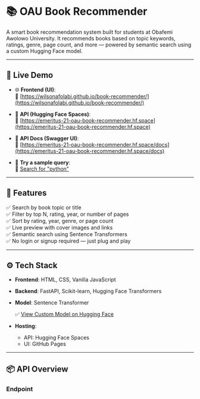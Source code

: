 # 📚 OAU Book Recommender

A smart book recommendation system built for students at Obafemi Awolowo University. It recommends books based on topic keywords, ratings, genre, page count, and more — powered by semantic search using a custom Hugging Face model.

---

## 🚀 Live Demo

- 🌐 **Frontend (UI)**:  
  🔗 [https://wilsonafolabi.github.io/book-recommender/](https://wilsonafolabi.github.io/book-recommender/)

- 🧠 **API (Hugging Face Spaces)**:  
  🔗 [https://emeritus-21-oau-book-recommender.hf.space](https://emeritus-21-oau-book-recommender.hf.space)

- 📑 **API Docs (Swagger UI)**:  
  🔗 [https://emeritus-21-oau-book-recommender.hf.space/docs](https://emeritus-21-oau-book-recommender.hf.space/docs)

- 🧪 **Try a sample query**:  
  🔗 [Search for "python"](https://emeritus-21-oau-book-recommender.hf.space/recommend/query/?query=python)

---

## 🧠 Features

✅ Search by book topic or title  
✅ Filter by top N, rating, year, or number of pages  
✅ Sort by rating, year, genre, or page count  
✅ Live preview with cover images and links  
✅ Semantic search using Sentence Transformers  
✅ No login or signup required — just plug and play

---

## ⚙️ Tech Stack

- **Frontend**: HTML, CSS, Vanilla JavaScript  
- **Backend**: FastAPI, Scikit-learn, Hugging Face Transformers  
- **Model**: Sentence Transformer

  ✅ [View Custom Model on Hugging Face](https://huggingface.co/Emeritus-21/Book-Recommender_system)

- **Hosting**:  
  - API: Hugging Face Spaces  
  - UI: GitHub Pages

---

## 📦 API Overview

### Endpoint
